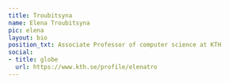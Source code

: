 ```yaml
---
title: Troubitsyna
name: Elena Troubitsyna
pic: elena
layout: bio
position_txt: Associate Professor of computer science at KTH
social:
- title: globe
  url: https://www.kth.se/profile/elenatro
---
```


